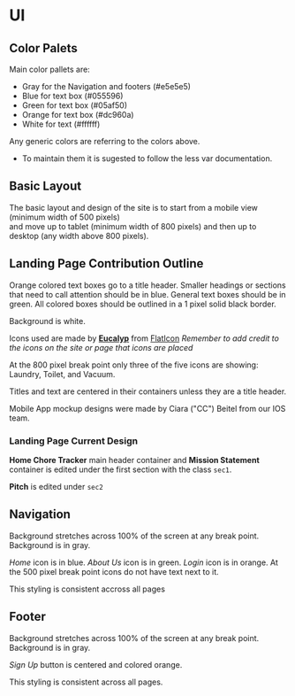 # UI

## Color Palets
Main color pallets are:
* Gray for the Navigation and footers (#e5e5e5)
* Blue for text box (#055596)
* Green for text box (#05af50)
* Orange for text box (#dc960a)
* White for text (#ffffff)

Any generic colors are referring to the colors above.
* To maintain them it is sugested to follow the less var documentation.

## Basic Layout

The basic layout and design of the site is to start from a mobile view (minimum width of 500 pixels)  
and move up to tablet (minimum width of 800 pixels) and then up to desktop (any width above 800 pixels).

## Landing Page Contribution Outline

Orange colored text boxes go to a title header.
Smaller headings or sections that need to call attention should be in blue.
General text boxes should be in green.
All colored boxes should be outlined in a 1 pixel solid black border.

Background is white.

Icons used are made by **[Eucalyp](https://www.flaticon.com/authors/eucalyp)** from [FlatIcon](https://www.flaticon.com)
*Remember to add credit to the icons on the site or page that icons are placed*

At the 800 pixel break point only three of the five icons are showing: Laundry, Toilet, and Vacuum.

Titles and text are centered in their containers unless they are a title header.

Mobile App mockup designs were made by Ciara ("CC") Beitel from our IOS team.

### Landing Page Current Design
**Home Chore Tracker** main header container and **Mission Statement** container is edited under the first section with the class ```sec1```.

**Pitch** is edited under ```sec2``` 

## Navigation
Background stretches across 100% of the screen at any break point.
Background is in gray.

*Home* icon is in blue. *About Us* icon is in green. *Login* icon is in orange.
At the 500 pixel break point icons do not have text next to it.

This styling is consistent accross all pages

## Footer

Background stretches across 100% of the screen at any break point.
Background is in gray.

*Sign Up* button is centered and colored orange.

This styling is consistent across all pages.